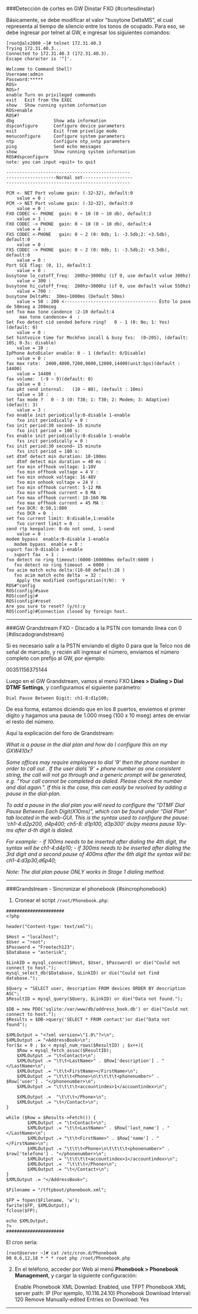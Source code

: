 ###Detección de cortes en GW Dinstar FXO {#cortesdinstar}

Básicamente, se debe modificar el valor "busytone DeltaMS", el cual representa al tiempo de silencio entre los tonos de ocupado.
Para eso, se debe ingresar por telnet al GW, e ingresar los siguientes comandos:

    [root@alx2000 ~]# telnet 172.31.40.3
    Trying 172.31.40.3...
    Connected to 172.31.40.3 (172.31.40.3).
    Escape character is '^]'.

    Welcome to Command Shell! 
    Username:admin 
    Password:***** 
    ROS> 
    ROS>?
    enable Turn on privileged commands
    exit   Exit from the EXEC
    show   Show running system information
    ROS>enable
    ROS#?
    dbg               Show ada information
    dspconfigure      Configure device parameters
    exit              Exit from privelige mode
    menuconfigure     Configure system parameters
    ntp               Configure ntp_sntp parameters
    ping              Send echo messages
    show              Show running system information
    ROS#dspconfigure
    note: you can input <quit> to quit
```
-----------------------------------------------
-------------------Normal set-------------------
-----------------------------------------------
```
    PCM <- NET Port volume gain: (-32~32), default:0
        value = 0 :  
    PCM -> NET Port volume gain: (-32~32), default:0
        value = 0 :  
    FXO CODEC <- PHONE  gain: 0 ~ 10 (0 ~ 10 db), default:3
        value = 3 :  
    FXO CODEC -> PHONE  gain: 0 ~ 10 (0 ~ 10 db), default:4
        value = 4 :  
    FXS CODEC <-PHONE   gain: 0 ~ 2 (0: 0db; 1: -3.5db;2: +3.5db), default:0
        value = 0 :  
    FXS CODEC -> PHONE  gain: 0 ~ 2 (0: 0db; 1: -3.5db;2: +3.5db), default:0
        value = 0 :  
    Port SCE flag: (0, 1), default:1
        value = 0 :  
    busytone lo_cutoff_freq:  200hz~3000hz (if 0, use default value 300hz)
        value = 300 :  
    busytone hi_cutoff_freq:  200hz~3000hz (if 0, use default value 550hz)
        value = 700 :  
    busytone DeltaMs:  30ms~1000ms (Default 50ms)
        value = 50 : 200 <----------------------------------- Ésto lo pase de 50mseg a 200mseg
    set fxo max tone candence :2-10 default:4
         max tone candence= 4  :  
    Set Fxo detect cid sended before ring?   0 - 1 (0: No; 1: Yes) (default: 0)
        value = 0 :  
    Set hintvoice time for MockFxo incall & busy fxs:  (0~20S), (default: 10S; 0-3s: disable)
        value = 10 :  
    IpPhone AutoDialer enable: 0 - 1 (default: 0/Disable)
        value = 0 :  
    fax max rate:  2400,4800,7200,9600,12000,14400(unit:bps)(default : 14400)
        value = 14400 :  
    fax volume:  (-9 ~ 9)(default: 0)
        value = 0 :  
    fax pkt send internal:   (10 ~ 80), (default : 10ms)
        value = 10 :  
    Set fax mode ?   0 - 3 (0: T38; 1: T30; 2: Modem; 3: Adaptive) (default: 3)
        value = 3 :  
    fxo enable init periodically:0-disable 1-enable 
        fxo init periodically = 0 :  
    fxo init period:30 second~ 15 minute
        fxo init period = 180 s:  
    fxs enable init periodically:0-disable 1-enable 
        fxs init periodically = 0 :  
    fxs init period:30 second~ 15 minute
        fxs init period = 180 s:  
    set dtmf detect min duration: 10-100ms
        dtmf detect min duration = 40 ms :  
    set fxo min offhook voltage: 1-10V
        fxo min offhook voltage = 4 V :  
    set fxo min onhook voltage: 16-48V
        fxo min onhook voltage = 24 V :  
    set fxo min offhook current: 5-12 MA
        fxo min offhook current = 8 MA :  
    set fxo max offhook current: 18-160 MA
        fxo max offhook current = 45 MA :  
    set fxo DCR: 0:50,1:800 
        fxo DCR = 0  :  
    set fxo current limit: 0:disable,1:enable 
        fxo current limit = 0  :  
    send rtp keepalive: 0-do not send, 1-send
        value = 0 :  
    modem bypass  enable:0-disable 1-enable 
       modem bypass  enable = 0 :  
    suport fax:0-disable 1-enable 
       suport fax  = 1 :  
    fxo detect no ring timeout:(6000-160000ms default:6000 )
       fxo detect no ring timeout  = 6000 :  
    fxo acim match echo delta:(10-60 default:28 )
       fxo acim match echo delta  = 32 :  
        Apply the modified configuration(Y/N):  Y 
    ROS#^config
    ROS(config)#save
    ROS(config)#
    ROS(config)#reset 
    Are you sure to reset? (y/n):y 
    ROS(config)#Connection closed by foreign host.
---
###GW Grandstream FXO - Discado a la PSTN con tomando línea con 0 {#discadograndstream}

Si es necesario salir a la PSTN enviando el dígito 0 para que la Telco nos dé señal de marcado, y recién allí ingresar el número, enviamos el número completo con prefijo al GW, por ejemplo:

00351156375144

Luego en el GW Grandstream, vamos al menú FXO **Lines > Dialing > Dial DTMF Settings**, y configuramos el siguiente parámetro:

    Dial Pause Between Digit: ch1-8:d1p100;

De esa forma, estamos diciendo que en los 8 puertos, enviemos el primer dígito y hagamos una pausa de 1.000 mseg (100 x 10 mseg) antes de enviar el resto del número.

Aquí la explicación del foro de Grandstream:

*What is a pause in the dial plan and how do I configure this on my GXW410x?*

*Some offices may require employees to dial '9' then the phone number in order to call out . If the user dials '9' + phone number as one consistent string, the call will not go through and a generic prompt will be generated, e.g. "Your call cannot be completed as dialed. Please check the number and dial again.". If this is the case, this can easily be resolved by adding a pause in the dial-plan.*

*To add a pause in the dial plan you will need to configure the “DTMF Dial Pause Between Each Digit(X10ms)”, which can be found under “Dial Plan” tab located in the web-GUI. This is the syntax used to configure the pause: ‘ch1-4:d2p200, d4p400; ch5-8:
d1p100, d3p300’ dx/py means pause 10y-ms after d-th digit is dialed.*

*For example:*
*- if 100ms needs to be inserted after dialing the 4th digit, the syntax will be ch1-4:d4p10;*
*- if 300ms needs to be inserted after dialing the 3rd digit and a second pause of 400ms after the 6th digit the syntax will be: ch1-4:d3p30,d6p40;*

*Note: The dial plan pause ONLY works in Stage 1 dialing method.*

---
###Grandstream - Sincronizar el phonebook {#sincrophonebook}

1) Cronear el script `/root/Phonebook.php`:

```
######################
<?php

header("Content-type: text/xml");

$Host = "localhost";
$User = "root";
$Password = "Freetech123";
$Database = "asterisk";

$LinkID = mysql_connect($Host, $User, $Password) or die("Could not connect to host.");
mysql_select_db($Database, $LinkID) or die("Could not find database.");

$Query = "SELECT user, description FROM devices ORDER BY description ASC";
$ResultID = mysql_query($Query, $LinkID) or die("Data not found.");

$DB = new PDO('sqlite:/var/www/db/address_book.db') or die("Could not connect to host.");
$Results = $DB->query('SELECT * FROM contact')or die("Data not found");

$XMLOutput = "<?xml version=\"1.0\"?>\n";
$XMLOutput .= "<AddressBook>\n";
for($x = 0 ; $x < mysql_num_rows($ResultID) ; $x++){
	$Row = mysql_fetch_assoc($ResultID);
	$XMLOutput .= "\t<Contact>\n";
	$XMLOutput .= "\t\t<LastName>" . $Row['description'] . "</LastName>\n";
	$XMLOutput .= "\t\t<FirstName></FirstName>\n";
	$XMLOutput .= "\t\t\t<Phone>\n\t\t\t\t<phonenumber>" . $Row['user'] . "</phonenumber>\n";
	$XMLOutput .= "\t\t\t\t<accountindex>1</accountindex>\n";

	$XMLOutput .=  "\t\t\t</Phone>\n";
	$XMLOutput .= "\t</Contact>\n";
}

while ($Row = $Results->Fetch()) {
        $XMLOutput .= "\t<Contact>\n";
        $XMLOutput .= "\t\t<LastName>" . $Row['last_name'] . "</LastName>\n";
        $XMLOutput .= "\t\t<FirstName>" . $Row['name'] . "</FirstName>\n";
        $XMLOutput .= "\t\t\t<Phone>\n\t\t\t\t<phonenumber>" . $row['telefono'] . "</phonenumber>\n";
        $XMLOutput .= "\t\t\t\t<accountindex>1</accountindex>\n";
        $XMLOutput .=  "\t\t\t</Phone>\n";
        $XMLOutput .= "\t</Contact>\n";
}
$XMLOutput .= "</AddressBook>";

$Filename = "/tftpboot/phonebook.xml";

$FP = fopen($Filename, 'w');
fwrite($FP, $XMLOutput);
fclose($FP);

echo $XMLOutput;
?>
######################
```

El cron sería:

    [root@server ~]# cat /etc/cron.d/Phonebook 
    00 0,6,12,18 * * * root php /root/Phonebook.php

2) En el teléfono, acceder por Web al menú **Phonebook > Phonebook Management**, y cargar la siguiente configuración:

    Enable Phonebook XML Downlad: Enabled, use TFPT
    Phonebook XML server path: IP (Por ejemplo, 10.116.24.10)
    Phonebook Download Interval: 120
    Remove Manually-edited Entries on Download: Yes

---






